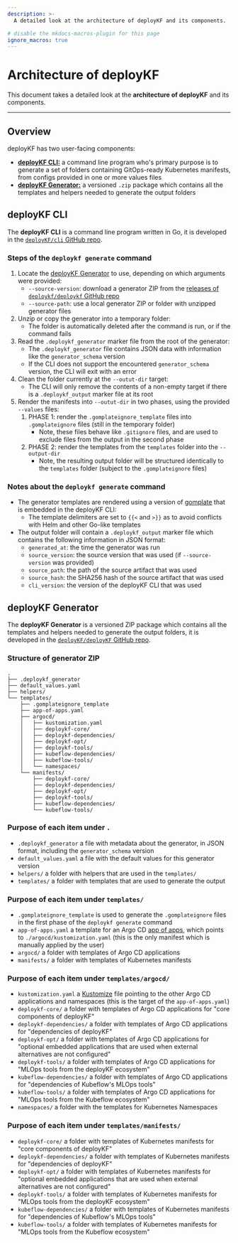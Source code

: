 ```yaml
---
description: >-
  A detailed look at the architecture of deployKF and its components.

# disable the mkdocs-macros-plugin for this page
ignore_macros: true
---
```


# Architecture of deployKF

This document takes a detailed look at the __architecture of deployKF__ and its components.

---

## Overview

deployKF has two user-facing components:

- [__deployKF CLI:__](#deploykf-cli) a command line program who's primary purpose is to generate a set of folders containing GitOps-ready Kubernetes manifests, from configs provided in one or more values files
- [__deployKF Generator:__](#deploykf-generator) a versioned `.zip` package which contains all the templates and helpers needed to generate the output folders

## deployKF CLI

The __deployKF CLI__ is a command line program written in Go, it is
developed in the [`deployKF/cli` GitHub repo](https://github.com/deploykf/cli).

### Steps of the `deploykf generate` command

1. Locate the [deployKF Generator](#deploykf-generator) to use, depending on which arguments were provided:
    - `--source-version`: download a generator ZIP from the [releases of `deploykf/deploykf` GitHub repo](https://github.com/deploykf/deploykf/releases)
    - `--source-path`: use a local generator ZIP or folder with unzipped generator files
2. Unzip or copy the generator into a temporary folder:
    - The folder is automatically deleted after the command is run, or if the command fails
3. Read the `.deploykf_generator` marker file from the root of the generator:
    - The `.deploykf_generator` file contains JSON data with information like the `generator_schema` version
    - If the CLI does not support the encountered `generator_schema` version, the CLI will exit with an error
4. Clean the folder currently at the `--outut-dir` target:
    - The CLI will only remove the contents of a non-empty target if there is a `.deploykf_output` marker file at its root
5. Render the manifests into `--outut-dir` in two phases, using the provided `--values` files:
    1. PHASE 1: render the `.gomplateignore_template` files into `.gomplateignore` files (still in the temporary folder)
        - Note, these files behave like `.gitignore` files, and are used to exclude files from the output in the second phase
    2. PHASE 2: render the templates from the `templates` folder into the `--output-dir`
        - Note, the resulting output folder will be structured identically to the `templates` folder (subject to the `.gomplateignore` files)

### Notes about the `deploykf generate` command

- The generator templates are rendered using a version of [gomplate](https://docs.gomplate.ca/) that is embedded in the deployKF CLI:
    - The template delimiters are set to `{{<` and `>}}` as to avoid conflicts with Helm and other Go-like templates
- The output folder will contain a `.deploykf_output` marker file which contains the following information in JSON format:
    - `generated_at`: the time the generator was run
    - `source_version`: the source version that was used (if `--source-version` was provided)
    - `source_path`: the path of the source artifact that was used 
    - `source_hash`: the SHA256 hash of the source artifact that was used
    - `cli_version`: the version of the deployKF CLI that was used

## deployKF Generator

The __deployKF Generator__ is a versioned ZIP package which contains all the templates and helpers needed to generate the output folders,
it is developed in the [`deployKF/deployKF` GitHub repo](https://github.com/deploykf/deploykf).

### Structure of generator ZIP

```
.
├── .deploykf_generator
├── default_values.yaml
├── helpers/
└── templates/
    ├── .gomplateignore_template
    ├── app-of-apps.yaml
    ├── argocd/
    │   ├── kustomization.yaml
    │   ├── deploykf-core/
    │   ├── deploykf-dependencies/
    │   ├── deploykf-opt/
    │   ├── deploykf-tools/
    │   ├── kubeflow-dependencies/
    │   ├── kubeflow-tools/
    │   └── namespaces/
    └── manifests/
        ├── deploykf-core/
        ├── deploykf-dependencies/
        ├── deploykf-opt/
        ├── deploykf-tools/
        ├── kubeflow-dependencies/
        └── kubeflow-tools/
```

### Purpose of each item under `.`

- `.deploykf_generator` a file with metadata about the generator, in JSON format, including the `generator_schema` version
- `default_values.yaml` a file with the default values for this generator version
- `helpers/` a folder with helpers that are used in the `templates/`
- `templates/` a folder with templates that are used to generate the output

### Purpose of each item under `templates/`

- `.gomplateignore_template` is used to generate the `.gomplateignore` files in the first phase of the `deploykf generate` command
- `app-of-apps.yaml` a template for an Argo CD [app of apps](https://argo-cd.readthedocs.io/en/stable/operator-manual/cluster-bootstrapping/#app-of-apps-pattern), which points to `./argocd/kustomization.yaml` (this is the only manifest which is manually applied by the user)
- `argocd/` a folder with templates of Argo CD applications
- `manifests/` a folder with templates of Kubernetes manifests

### Purpose of each item under `templates/argocd/`

- `kustomization.yaml` a [Kustomize](https://kustomize.io/) file pointing to the other Argo CD applications and namespaces (this is the target of the `app-of-apps.yaml`)
- `deploykf-core/` a folder with templates of Argo CD applications for "core components of deployKF"
- `deploykf-dependencies/` a folder with templates of Argo CD applications for "dependencies of deployKF"
- `deploykf-opt/` a folder with templates of Argo CD applications for "optional embedded applications that are used when external alternatives are not configured"
- `deploykf-tools/` a folder with templates of Argo CD applications for "MLOps tools from the deployKF ecosystem"
- `kubeflow-dependencies/` a folder with templates of Argo CD applications for "dependencies of Kubeflow's MLOps tools"
- `kubeflow-tools/` a folder with templates of Argo CD applications for "MLOps tools from the Kubeflow ecosystem"
- `namespaces/` a folder with the templates for Kubernetes Namespaces

### Purpose of each item under `templates/manifests/`

- `deploykf-core/` a folder with templates of Kubernetes manifests for "core components of deployKF"
- `deploykf-dependencies/` a folder with templates of Kubernetes manifests for "dependencies of deployKF"
- `deploykf-opt/` a folder with templates of Kubernetes manifests for "optional embedded applications that are used when external alternatives are not configured"
- `deploykf-tools/` a folder with templates of Kubernetes manifests for "MLOps tools from the deployKF ecosystem"
- `kubeflow-dependencies/` a folder with templates of Kubernetes manifests for "dependencies of Kubeflow's MLOps tools"
- `kubeflow-tools/` a folder with templates of Kubernetes manifests for "MLOps tools from the Kubeflow ecosystem"